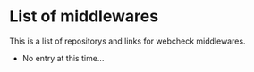 # List of middlewares
This is a list of repositorys and links for webcheck middlewares.

* No entry at this time...
